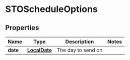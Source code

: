 # STOScheduleOptions

## Properties
Name | Type | Description | Notes
------------ | ------------- | ------------- | -------------
**date** | [**LocalDate**](LocalDate.md) | The day to send on | 
